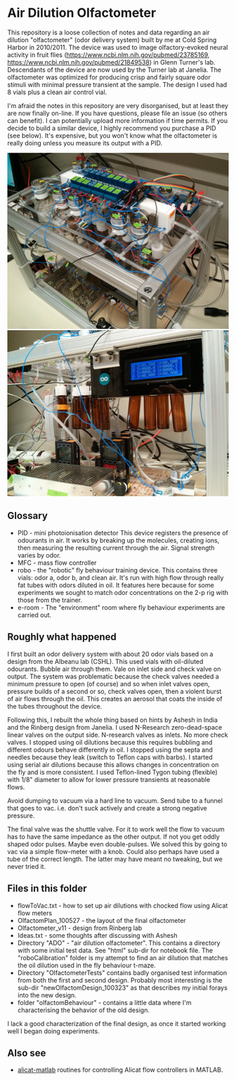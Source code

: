 # Air Dilution Olfactometer

This repository is a loose collection of notes and data regarding an air dilution "olfactometer" (odor delivery system) built by me at Cold Spring Harbor in 2010/2011. 
The device was used to image olfactory-evoked neural activity in fruit flies (https://www.ncbi.nlm.nih.gov/pubmed/23785169, https://www.ncbi.nlm.nih.gov/pubmed/21849538) in Glenn Turner's lab. 
Descendants of the device are now used by the Turner lab at Janelia. 
The olfactometer was optimized for producing crisp and fairly square odor stimuli with minimal pressure transient at the sample. 
The design I used had 8 vials plus a clean air control vial. 

I'm afraid the notes in this repository are very disorganised, but at least they are now finally on-line. 
If you have questions, please file an issue (so others can benefit). 
I can potentially upload more information if time permits. 
If you decide to build a similar device, I highly recommend you purchase a PID (see below). 
It's expensive, but you won't know what the olfactometer is really doing unless you measure its output with a PID. 

<img src="https://github.com/raacampbell/airdilutionolfactometer/blob/master/photos/ADO_top.jpg">
<img src="https://github.com/raacampbell/airdilutionolfactometer/blob/master/photos/ADO_side.jpg">


## Glossary
- PID - mini photoionisation detector This device registers the presence of odourants in air. It works by breaking up the molecules, creating ions, then measuring the resulting current through the air. Signal strength varies by odor. 
- MFC - mass flow controller
- robo - the "robotic" fly behaviour training device. This contains three vials: odor a, odor b, and clean air. It's run with high flow through really fat tubes with odors diluted in  oil. It features here because for some experiments we sought to match odor concentrations on the 2-p rig with those from the trainer.
- e-room - The "environment" room where fly behaviour experiments are carried out. 



## Roughly what happened
I first built an odor delivery system with about 20 odor vials based on a design from the Albeanu lab (CSHL). This used vials with oil-diluted odourants. Bubble air through them. Vale on inlet side and check valve on output. The system was problematic because the check valves needed a minimum pressure to open (of course) and so when inlet valves open, pressure builds of a second or so, check valves open, then a violent burst of air flows through the oil. This creates an aerosol that coats the inside of the tubes throughout the device. 

Following this, I rebuilt the whole thing based on hints by Ashesh in India and the Rinberg design from Janelia. I used N-Research zero-dead-space linear valves on the output side. N-research valves as inlets. No more check valves. I stopped using oil dilutions because this requires bubbling and different odours behave differently in oil. I stopped using the septa and needles because they leak (switch to Teflon caps with barbs). I started using serial air dilutions because this allows changes in concentration on the fly and is more consistent. I used Teflon-lined Tygon tubing (flexible) with 1/8" diameter to allow for lower pressure transients at reasonable flows. 

Avoid dumping to vacuum via a hard line to vacuum. Send tube to a funnel that goes to vac. i.e. don't suck actively and create a strong negative pressure. 

The final valve was the shuttle valve. For it to work well the flow to vacuum has to have the same impedance as the other output. If not you get oddly shaped odor pulses. Maybe even double-pulses. We solved this by going to vac via a simple flow-meter with a knob. Could also perhaps have used a tube of the correct length. The latter may have meant no tweaking, but we never tried it. 


## Files in this folder
- flowToVac.txt - how to set up air dilutions with chocked flow using Alicat flow meters
- OlfactomPlan_100527 - the layout of the final olfactometer
- Olfactometer_v11 - design from Rinberg lab
- Ideas.txt - some thoughts after discussing with Ashesh
- Directory "ADO" - "air dilution olfactometer". This contains a directory with some initial test data. See "html" sub-dir for notebook file. The "roboCalibration" folder is my attempt to find an air dilution that matches the oil dilution used in the fly behaviour t-maze. 
- Directory "OlfactometerTests" contains badly organised test information from both the first and second design. Probably most interesting is the sub-dir "newOlfactomDesign_100323" as that describes my initial forays into the new design. 
- folder "olfactomBehaviour" - contains a little data where I'm characterising the behavior of the old design. 


I lack a good characterization of the final design, as once it started working well I began doing experiments. 

## Also see
* [alicat-matlab](https://github.com/raacampbell/alicat-matlab) routines for controlling Alicat flow controllers in MATLAB.
